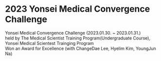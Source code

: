 # 2023 Yonsei Medical Convergence Challenge
Yonsei Medical Convergence Challenge (2023.01.30. ~ 2023.01.31.)<br/>
held by The Medical Scientist Training Program(Undergraduate Course), Yonsei Medical Scientest Trainging Program<br/>
Won an Award for Excellence (with ChangeDae Lee, Hyelim Kim, YoungJun Na)
